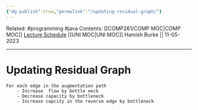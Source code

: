 ```yaml
---
{"dg-publish":true,"permalink":"/updating-residual-graph/"}
---
```


Related: #programming #java 
Contents: [[COMP261/COMP MOC\|COMP MOC]]
[Lecture Schedule](https://ecs.wgtn.ac.nz/Courses/COMP261_2023T1/LectureSchedule)
[[UNI MOC\|UNI MOC]]
Hamish Burke || 11-05-2023
***

# Updating Residual Graph

```
For each edge in the augmentation path
	- Increase  flow by bottle neck
	- Decrease capacity by bottleneck
	- Increase capcity in the reverse edge by bottleneck
```